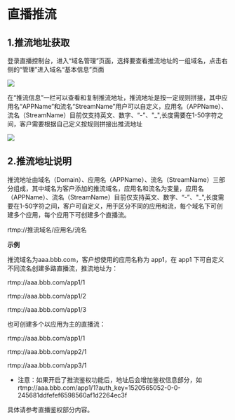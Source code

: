 # 直播推流

## **1.推流地址获取**

登录直播控制台，进入“域名管理”页面，选择要查看推流地址的一组域名，点击右侧的“管理”进入域名“基本信息”页面

![](https://github.com/jdcloudcom/cn/blob/edit/image/live-video/%E6%8E%A8%E6%B5%81%E5%9C%B0%E5%9D%80-%E8%8E%B7%E5%8F%96%E6%8E%A8%E6%B5%81%E5%9C%B0%E5%9D%80.png)

在“推流信息”一栏可以查看和复制推流地址，推流地址是按一定规则拼接，其中应用名“APPName”和流名“StreamName”用户可以自定义，应用名（APPName）、流名（StreamName）目前仅支持英文、数字、“-”、"_",长度需要在1-50字符之间，客户需要根据自己定义按规则拼接出推流地址

![](https://github.com/jdcloudcom/cn/blob/edit/image/live-video/%E6%8E%A8%E6%B5%81%E5%9C%B0%E5%9D%80-%E8%8E%B7%E5%8F%96%E6%8E%A8%E6%B5%81%E5%9C%B0%E5%9D%80-%E5%9F%BA%E6%9C%AC%E4%BF%A1%E6%81%AF%E9%A1%B5%E9%9D%A2.png)

## **2.推流地址说明**

推流地址由域名（Domain）、应用名（APPName）、流名（StreamName）三部分组成，其中域名为客户添加的推流域名，应用名和流名为变量，应用名（APPName）、流名（StreamName）目前仅支持英文、数字、“-”、"_",长度需要在1-50字符之间，客户可自定义，用于区分不同的应用和流，每个域名下可创建多个应用，每个应用下可创建多个直播流。

rtmp://推流域名/应用名/流名

**示例**

推流域名为aaa.bbb.com，客户想使用的应用名称为 app1，在 app1
下可自定义不同流名创建多路直播流，推流地址为：

rtmp://aaa.bbb.com/app1/1

rtmp://aaa.bbb.com/app1/2

rtmp://aaa.bbb.com/app1/3

也可创建多个以应用为主的直播流：

rtmp://aaa.bbb.com/app1/1

rtmp://aaa.bbb.com/app2/1

rtmp://aaa.bbb.com/app3/1

-   注意：如果开启了推流鉴权功能后，地址后会增加鉴权信息部分，如rtmp://aaa.bbb.com/app1/1?auth_key=1520565052-0-0-245681ddfefef6598560af1d2264ec3f

具体请参考直播鉴权部分内容。
